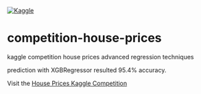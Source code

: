 [![Kaggle](https://img.shields.io/badge/Kaggle-Competition-blue)](https://www.kaggle.com/competitions/house-prices-advanced-regression-techniques)
# competition-house-prices
kaggle competition house prices advanced regression techniques

prediction with XGBRegressor resulted 95.4% accuracy.

Visit the [House Prices Kaggle Competition](https://www.kaggle.com/competitions/house-prices-advanced-regression-techniques/submissions#) 
